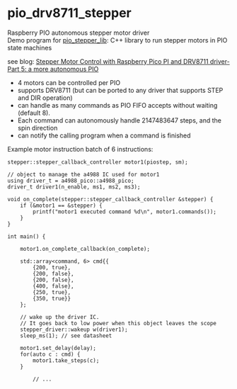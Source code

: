 # pio_drv8711_stepper
Raspberry PIO autonomous stepper motor driver  
Demo program for [pio_stepper_lib](https://github.com/jancumps/pio_stepper_lib): C++ library to run stepper motors in PIO state machines

see blog: [Stepper Motor Control with Raspberry Pico PI and DRV8711 driver- Part 5: a more autonomous PIO](https://community.element14.com/products/raspberry-pi/b/blog/posts/stepper-motor-control-with-raspberry-pico-pi-and-drv8711-driver--part-5-a-more-autonomous-pio)  

- 4 motors can be controlled per PIO
- supports DRV8711 (but can be ported to any driver that supports STEP and DIR operation)
- can handle as many commands as PIO FIFO accepts without waiting (default 8).  
- Each command can autonomously handle 2147483647 steps, and the spin direction
- can notify the calling program when a command is finished

Example motor instruction batch of 6 instructions:  
```
stepper::stepper_callback_controller motor1(piostep, sm);

// object to manage the a4988 IC used for motor1
using driver_t = a4988_pico::a4988_pico;
driver_t driver1(n_enable, ms1, ms2, ms3);

void on_complete(stepper::stepper_callback_controller &stepper) {
    if (&motor1 == &stepper) {
        printf("motor1 executed command %d\n", motor1.commands());
    }
}

int main() {

    motor1.on_complete_callback(on_complete);

    std::array<command, 6> cmd{{
        {200, true}, 
        {200, false},
        {200, false},
        {400, false},
        {250, true},
        {350, true}}
    };

    // wake up the driver IC. 
    // It goes back to low power when this object leaves the scope
    stepper_driver::wakeup w(driver1);
    sleep_ms(1); // see datasheet
    
    motor1.set_delay(delay);
    for(auto c : cmd) {
        motor1.take_steps(c);
    }

        // ...
```